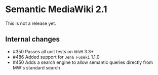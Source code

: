 # Semantic MediaWiki 2.1

This is not a release yet.

## Internal changes

* #350 Passes all unit tests on `HHVM` 3.3+
* #486 Added support for `Jena Fuseki` 1.1.0
* #450 Adds a search engine to allow semantic queries directly from MW's standard search
